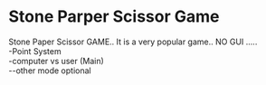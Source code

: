 # Stone Parper Scissor Game
Stone Paper Scissor GAME.. It is a very popular game.. NO GUI ..... 
<br>
-Point System
<br>
-computer vs user (Main)
<br>
--other mode optional
